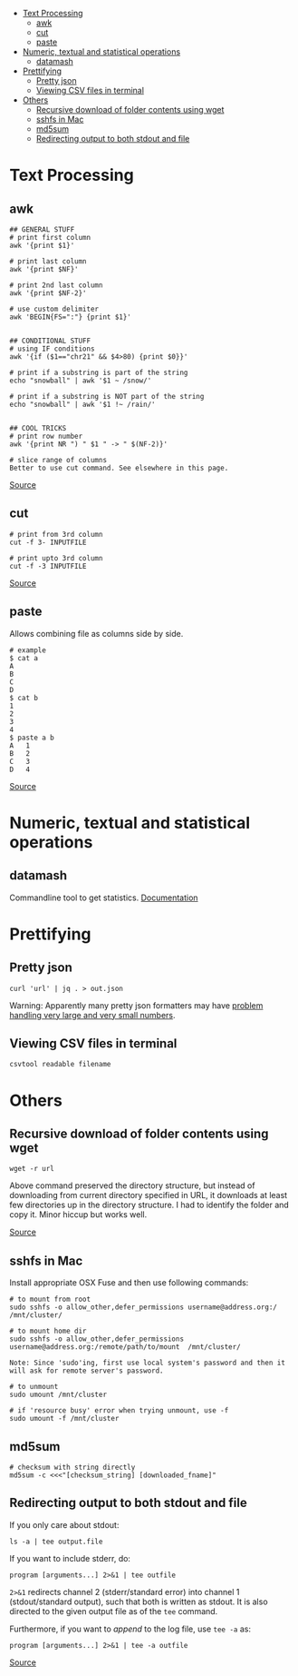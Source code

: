 - [Text Processing](#text-processing)
    - [awk](#awk)
    - [cut](#cut)
    - [paste](#paste)
- [Numeric, textual and statistical operations](#numeric-textual-and-statistical-operations)
    - [datamash](#datamash)
- [Prettifying](#prettifying)
    - [Pretty json](#pretty-json)
    - [Viewing CSV files in terminal](#viewing-csv-files-in-terminal)
- [Others](#others)
    - [Recursive download of folder contents using wget](#recursive-download-of-folder-contents-using-wget)
    - [sshfs in Mac](#sshfs-in-mac)
    - [md5sum](#md5sum)
    - [Redirecting output to both stdout and file](#redirecting-output-to-both-stdout-and-file)


# Text Processing

## awk

```
## GENERAL STUFF
# print first column
awk '{print $1}'
 
# print last column
awk '{print $NF}'
 
# print 2nd last column
awk '{print $NF-2}'
 
# use custom delimiter
awk 'BEGIN{FS=":"} {print $1}'
 
 
## CONDITIONAL STUFF
# using IF conditions
awk '{if ($1=="chr21" && $4>80) {print $0}}'
 
# print if a substring is part of the string
echo "snowball" | awk '$1 ~ /snow/'
 
# print if a substring is NOT part of the string
echo "snowball" | awk '$1 !~ /rain/'
 
 
## COOL TRICKS
# print row number
awk '{print NR ") " $1 " -> " $(NF-2)}'
 
# slice range of columns
Better to use cut command. See elsewhere in this page.
```
[Source](https://gregable.com/2010/09/why-you-should-know-just-little-awk.html)


## cut

```
# print from 3rd column
cut -f 3- INPUTFILE
 
# print upto 3rd column
cut -f -3 INPUTFILE
```
[Source](https://stackoverflow.com/a/1602220/3998252)


## paste

Allows combining file as columns side by side.
```
# example
$ cat a
A
B
C
D
$ cat b
1
2
3
4
$ paste a b
A   1
B   2
C   3
D   4
```
[Source](https://unix.stackexchange.com/a/117590)



#  Numeric, textual and statistical operations 

## datamash

Commandline tool to get statistics.
[Documentation](https://www.gnu.org/software/datamash/manual/datamash.html)



# Prettifying

## Pretty json

```
curl 'url' | jq . > out.json
```
Warning: Apparently many pretty json formatters may have [problem handling very large and very small numbers](http://stackoverflow.com/questions/352098/how-can-i-pretty-print-json#comment52647558_15231463).


## Viewing CSV files in terminal

```
csvtool readable filename
```


# Others

## Recursive download of folder contents using wget

```
wget -r url
```

Above command preserved the directory structure, but instead of downloading from current directory specified in URL, it downloads at least few directories up in the directory structure. I had to identify the folder and copy it. Minor hiccup but works well.

[Source](http://stackoverflow.com/questions/113886/how-to-recursively-download-a-folder-via-ftp-on-linux)



## sshfs in Mac

Install appropriate OSX Fuse and then use following commands:
```
# to mount from root
sudo sshfs -o allow_other,defer_permissions username@address.org:/ /mnt/cluster/
 
# to mount home dir
sudo sshfs -o allow_other,defer_permissions username@address.org:/remote/path/to/mount  /mnt/cluster/
 
Note: Since 'sudo'ing, first use local system's password and then it will ask for remote server's password.
 
# to unmount       
sudo umount /mnt/cluster
 
# if 'resource busy' error when trying unmount, use -f
sudo umount -f /mnt/cluster
```

 
 ## md5sum

```
# checksum with string directly
md5sum -c <<<"[checksum_string] [downloaded_fname]"
```


## Redirecting output to both stdout and file

If you only care about stdout:

    ls -a | tee output.file

If you want to include stderr, do:

    program [arguments...] 2>&1 | tee outfile

`2>&1` redirects channel 2 (stderr/standard error) into channel 1 (stdout/standard output), such that both is written as stdout. It is also directed to the given output file as of the `tee` command.

Furthermore, if you want to _append_ to the log file, use `tee -a` as:

    program [arguments...] 2>&1 | tee -a outfile

[Source](https://stackoverflow.com/a/418899/3998252)


